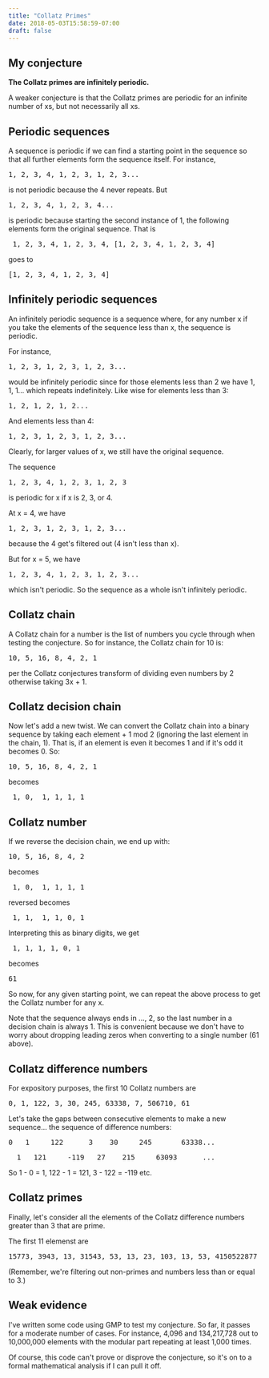 ```yaml
---
title: "Collatz Primes"
date: 2018-05-03T15:58:59-07:00
draft: false
---
```

## My conjecture

**The Collatz primes are infinitely periodic.**

A weaker conjecture is that the Collatz primes are periodic for an infinite number of xs, but not necessarily all xs.

## Periodic sequences

A sequence is periodic if we can find a starting point in the sequence so that all further elements form the sequence itself. For instance,

<pre class="math">1, 2, 3, 4, 1, 2, 3, 1, 2, 3...</pre>

is not periodic because the 4 never repeats. But

<pre class="math">1, 2, 3, 4, 1, 2, 3, 4...</pre>

is periodic because starting the second instance of 1, the following elements form the original sequence. That is

<pre class="math"> 1, 2, 3, 4, 1, 2, 3, 4, [1, 2, 3, 4, 1, 2, 3, 4]</pre>

goes to

<pre class="math">[1, 2, 3, 4, 1, 2, 3, 4]</pre>

## Infinitely periodic sequences

An infinitely periodic sequence is a sequence where, for any number x if you take the elements of the sequence less than x, the sequence is periodic.

For instance,

<pre class="math">1, 2, 3, 1, 2, 3, 1, 2, 3...</pre>

would be infinitely periodic since for those elements less than 2 we have 1, 1, 1... which repeats indefinitely. Like wise for elements less than 3:

<pre class="math">1, 2, 1, 2, 1, 2...</pre>

And elements less than 4:

<pre class="math">1, 2, 3, 1, 2, 3, 1, 2, 3...</pre>

Clearly, for larger values of x, we still have the original sequence.

The sequence

<pre class="math">1, 2, 3, 4, 1, 2, 3, 1, 2, 3</pre>

is periodic for x if x is 2, 3, or 4.

At x = 4, we have

<pre class="math">1, 2, 3, 1, 2, 3, 1, 2, 3...</pre>

because the 4 get's filtered out (4 isn't less than x).

But for x = 5, we have

<pre class="math">1, 2, 3, 4, 1, 2, 3, 1, 2, 3...</pre> which isn't periodic. So the sequence as a whole isn't infinitely periodic.

## Collatz chain
A Collatz chain for a number is the list of numbers you cycle through when testing the conjecture. So for instance, the Collatz chain for 10 is:

<pre class="math">10, 5, 16, 8, 4, 2, 1</pre>

per the Collatz conjectures transform of dividing even numbers by 2 otherwise taking 3x + 1.

## Collatz decision chain
Now let's add a new twist. We can convert the Collatz chain into a binary sequence by taking each element + 1 mod 2 (ignoring the last element in the chain, 1). That is, if an element is even it becomes 1 and if it's odd it becomes 0. So:

<pre class="math">10, 5, 16, 8, 4, 2, 1</pre>

becomes

<pre class="math"> 1, 0,  1, 1, 1, 1</pre>

## Collatz number

If we reverse the decision chain, we end up with:
<pre class="math">10, 5, 16, 8, 4, 2</pre>

becomes

<pre class="math"> 1, 0,  1, 1, 1, 1</pre>

reversed becomes

<pre class="math"> 1, 1,  1, 1, 0, 1</pre>

Interpreting this as binary digits, we get

<pre class="math"> 1, 1, 1, 1, 0, 1</pre>

becomes

<pre class="math">61</pre>

So now, for any given starting point, we can repeat the above process to get the Collatz number for any x.

Note that the sequence always ends in ..., 2, so the last number in a decision chain is always 1. This is convenient because we don't have to worry about dropping leading zeros when converting to a single number (61 above).

## Collatz difference numbers

For expository purposes, the first 10 Collatz numbers are

<pre class="math">0, 1, 122, 3, 30, 245, 63338, 7, 506710, 61</pre>

Let's take the gaps between consecutive elements to make a new sequence... the sequence of difference numbers:

<pre class="math">0   1     122      3    30     245       63338...</pre>
<pre class="math">  1   121     -119   27    215     63093      ...</pre>

So 1 - 0 = 1, 122 - 1 = 121, 3 - 122 = -119 etc.

## Collatz primes

Finally, let's consider all the elements of the Collatz difference numbers greater than 3 that are prime.

The first 11 elemenst are

<pre class="math">15773, 3943, 13, 31543, 53, 13, 23, 103, 13, 53, 4150522877</pre>

(Remember, we're filtering out non-primes and numbers less than or equal to 3.)

## Weak evidence

I've written some code using GMP to test my conjecture. So far, it passes for a moderate number of cases. For instance, 4,096 and 134,217,728 out to 10,000,000 elements with the modular part repeating at least 1,000 times.

Of course, this code can't prove or disprove the conjecture, so it's on to a formal mathematical analysis if I can pull it off.
